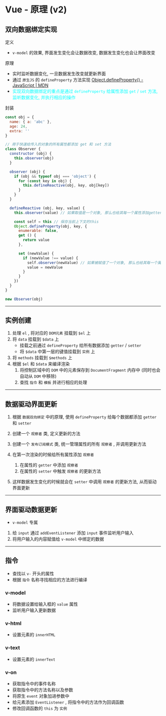 # Vue - 原理 (v2)



## 双向数据绑定实现

定义

- `v-model` 的效果, 界面发生变化会让数据改变, 数据发生变化也会让界面改变

原理

- 实时监听数据变化, 一旦数据发生改变就更新界面
- 通过 `原生JS` 的 `defineProperty` 方法实现 [Object.defineProperty() - JavaScript | MDN](https://developer.mozilla.org/en-US/docs/Web/JavaScript/Reference/Global_Objects/Object/defineProperty)
- <span style="color: #0ff;">实现双向数据绑定的重点是通过 `defineProperty` 给属性添加 `get` / `set` 方法, 监听数据变化, 并执行相应的操作</span>

封装

```js
const obj = {
  name: { a: 'abc' },
  age: 24,
  extra: ''
}

// 用于快速给传入的对象的所有属性都添加 get 和 set 方法
class Observer {
  constructor (obj) {
    this.observer(obj)
  }

  observer (obj) {
    if (obj && typeof obj === 'object') {
      for (const key in obj) {
        this.defineReactive(obj, key, obj[key])
      }
    }
  }

  defineReactive (obj, key, value) {
    this.observer(value) // 如果取值是一个对象, 那么也给其每一个属性添加getter和setter

    const self = this // 保存当前上下文的this
    Object.defineProperty(obj, key, {
      enumerable: false,
      get () {
        return value
      },

      set (newValue) {
        if (newValue !== value) {
          self.observer(newValue) // 如果被赋值了一个对象, 那么也给其每一个属性添加getter和setter
          value = newValue
        }
      }
    })
  }
}

new Observer(obj)
```

---

## 实例创建

1. 处理 `el` , 将对应的 `DOM元素` 挂载到 `$el` 上
2. 将 `data` 挂载到 `$data` 上
   - 挂载之前通过 `defineProperty` 给所有数据添加 `getter` / `setter`
   - 将 `$data` 中第一层的键值挂载到 `实例` 上
3. 将 `methods` 挂载到 `$methods` 上
4. 根据 `$el` 和 `$data` 来编译渲染
   1. 将控制区域中的 `DOM` 中的元素保存到 `DocumentFragment` 内存中 (同时也会自动从 `DOM` 中移除)
   2. 查找 `指令` 和 `模板` 并进行相应的处理

---

## 数据驱动界面更新

1. 根据 `数据双向绑定` 中的原理, 使用 `defineProperty` 给每个数据都添加 `getter` 和 `setter`

2. 创建一个 `观察者` 类, 定义更新的方法

3. 创建一个 `发布订阅模式` 类, 统一管理属性的所有 `观察者` , 并调用更新方法
4. 在第一次渲染的时候给所有属性添加 `观察者`
   1. 在属性的 `getter` 中添加 `观察者`
   2. 在属性的 `setter` 中触发 `观察者` 的更新方法
5. 这样数据发生变化的时候就会在 `setter` 中调用 `观察者` 的更新方法, 从而驱动界面更新 

---

## 界面驱动数据更新

- `v-model` 专属

1. 给 `input` 通过 `addEventListener` 添加 `input` 事件监听用户输入
2. 将用户输入的内容赋值给 `v-model` 中绑定的数据

---

## 指令

- 查找以 `v-` 开头的属性
- 根据 `指令` 名称寻找相应的方法进行编译



### v-model

- 将数据设置给输入框的 `value` 属性
- 监听用户输入更新数据



### v-html

- 设置元素的 `innerHTML`



### v-text

- 设置元素的 `innerText`



### v-on

- 获取指令中的事件名称
- 获取指令中的方法名称以及参数
- 将原生 `event` 对象加进参数中
- 给元素添加 `EventListener` , 将指令中的方法作为回调函数
- 修改回调函数的 `this` 为 `实例`


